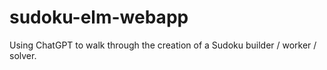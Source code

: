 # sudoku-elm-webapp
Using ChatGPT to walk through the creation of a Sudoku builder / worker / solver.
